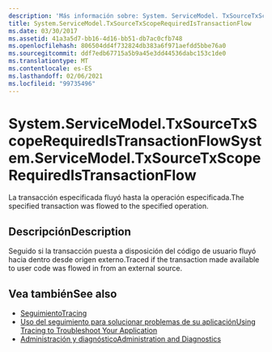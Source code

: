 ```yaml
---
description: 'Más información sobre: System. ServiceModel. TxSourceTxScopeRequiredIsTransactionFlow'
title: System.ServiceModel.TxSourceTxScopeRequiredIsTransactionFlow
ms.date: 03/30/2017
ms.assetid: 41a3a5d7-bb16-4d16-bb51-db7ac0cfb748
ms.openlocfilehash: 806504dd4f732824db383a6f971aefdd5bbe76a0
ms.sourcegitcommit: ddf7edb67715a5b9a45e3dd44536dabc153c1de0
ms.translationtype: MT
ms.contentlocale: es-ES
ms.lasthandoff: 02/06/2021
ms.locfileid: "99735496"
---
```

# <a name="systemservicemodeltxsourcetxscoperequiredistransactionflow"></a><span data-ttu-id="d6c00-103">System.ServiceModel.TxSourceTxScopeRequiredIsTransactionFlow</span><span class="sxs-lookup"><span data-stu-id="d6c00-103">System.ServiceModel.TxSourceTxScopeRequiredIsTransactionFlow</span></span>

<span data-ttu-id="d6c00-104">La transacción especificada fluyó hasta la operación especificada.</span><span class="sxs-lookup"><span data-stu-id="d6c00-104">The specified transaction was flowed to the specified operation.</span></span>  
  
## <a name="description"></a><span data-ttu-id="d6c00-105">Descripción</span><span class="sxs-lookup"><span data-stu-id="d6c00-105">Description</span></span>  

 <span data-ttu-id="d6c00-106">Seguido si la transacción puesta a disposición del código de usuario fluyó hacia dentro desde origen externo.</span><span class="sxs-lookup"><span data-stu-id="d6c00-106">Traced if the transaction made available to user code was flowed in from an external source.</span></span>  
  
## <a name="see-also"></a><span data-ttu-id="d6c00-107">Vea también</span><span class="sxs-lookup"><span data-stu-id="d6c00-107">See also</span></span>

- [<span data-ttu-id="d6c00-108">Seguimiento</span><span class="sxs-lookup"><span data-stu-id="d6c00-108">Tracing</span></span>](index.md)
- [<span data-ttu-id="d6c00-109">Uso del seguimiento para solucionar problemas de su aplicación</span><span class="sxs-lookup"><span data-stu-id="d6c00-109">Using Tracing to Troubleshoot Your Application</span></span>](using-tracing-to-troubleshoot-your-application.md)
- [<span data-ttu-id="d6c00-110">Administración y diagnóstico</span><span class="sxs-lookup"><span data-stu-id="d6c00-110">Administration and Diagnostics</span></span>](../index.md)
